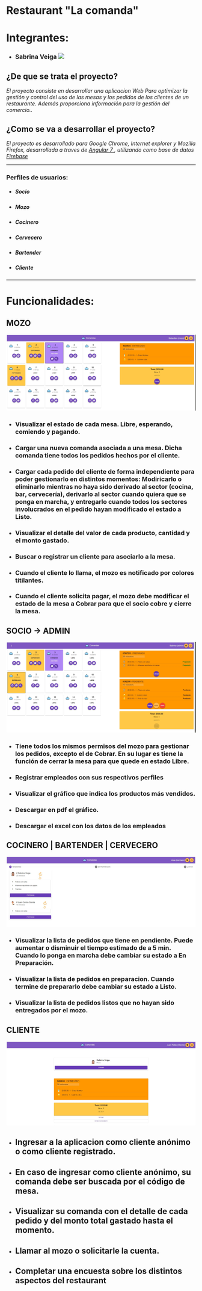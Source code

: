 # Restaurant "La comanda"

# Integrantes:
 - ### Sabrina Veiga  [![](/images/github.png)](https://github.com/Sabsolvei  "Github de Sabrina Veiga")
 
## ¿De que se trata el proyecto?
_El proyecto consiste en desarrollar una aplicacion Web Para optimizar la gestión y control del uso de las mesas y los pedidos de los clientes de un restaurante. Además proporciona información para la gestión del comercio.._

## ¿Como se va a desarrollar el proyecto?
_El proyecto es desarrollado para Google Chrome, Internet explorer y Mozilla Firefox, desarrollada a traves de [Angular 7 ](https://angular.io/ "Angular "), utilizando como base de datos [Firebase](https://firebase.google.com/ "Firebase")_

***

### Perfiles de usuarios:
- ##### Socio
- ##### Mozo
- ##### Cocinero
- ##### Cervecero
- ##### Bartender
- ##### Cliente

***

# Funcionalidades:


## MOZO

![MOZO](/src/assets/mozo_mesas.JPG)
 - ### Visualizar el estado de cada mesa. Libre, esperando, comiendo y pagando.
 - ### Cargar una nueva comanda asociada a una mesa. Dicha comanda tiene todos los pedidos hechos por el cliente.
 - ### Cargar cada pedido del cliente de forma independiente para poder gestionarlo en distintos momentos: Modiricarlo o eliminarlo mientras no haya sido derivado al sector (cocina, bar, cervecería), derivarlo al sector cuando quiera que se ponga en marcha, y entregarlo cuando todos los sectores involucrados en el pedido hayan modificado el estado a Listo.
 - ### Visualizar el detalle del valor de cada producto, cantidad y el monto gastado.
 - ### Buscar o registrar un cliente para asociarlo a la mesa.
 - ### Cuando el cliente lo llama, el mozo es notificado por colores titilantes.
 - ### Cuando el cliente solicita pagar, el mozo debe modificar el estado de la mesa a Cobrar para que el socio cobre y cierre la mesa.


## SOCIO -> ADMIN

![ADMIN](/src/assets/admin_mesas.JPG)

 - ### Tiene todos los mismos permisos del mozo para gestionar los pedidos, excepto el de Cobrar. En su lugar es tiene la función de cerrar la mesa para que quede en estado Libre.
 - ### Registrar empleados con sus respectivos perfiles
 - ### Visualizar el gráfico que indica los productos más vendidos.
 - ### Descargar en pdf el gráfico.
 - ### Descargar el excel con los datos de los empleados


## COCINERO | BARTENDER | CERVECERO

![COCINERO](/src/assets/Cocinero_Bartender_Cervecero.JPG)
 - ### Visualizar la lista de pedidos que tiene en pendiente. Puede aumentar o disminuir el tiempo estimado de a 5 min. Cuando lo ponga en marcha debe cambiar su estado a En Preparación.
 - ### Visualizar la lista de pedidos en preparacion. Cuando termine de prepararlo debe cambiar su estado a Listo.
 - ### Visualizar la lista de pedidos listos que no hayan sido entregados por el mozo.


## CLIENTE

![CLIENTE](/src/assets/Cliente_suComanda.JPG)

 - ## Ingresar a la aplicacion como cliente anónimo o como cliente registrado.
 - ## En caso de ingresar como cliente anónimo, su comanda debe ser buscada por el código de mesa.
 - ## Visualizar su comanda con el detalle de cada pedido y del monto total gastado hasta el momento.
 - ## Llamar al mozo o solicitarle la cuenta.
 - ## Completar una encuesta sobre los distintos aspectos del restaurant

 
